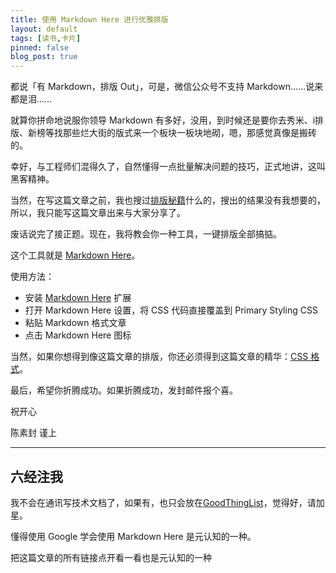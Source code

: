 ```yaml
---
title: 使用 Markdown Here 进行优雅排版
layout: default
tags: [读书,卡片]
pinned: false
blog_post: true
---
```



都说「有 Markdown，排版 Out」，可是，微信公众号不支持 Markdown……说来都是泪……

就算你拼命地说服你领导 Markdown 有多好，没用，到时候还是要你去秀米、i排版、新榜等找那些烂大街的版式来一个板块一板块地砌，嗯，那感觉真像是搬砖的。

幸好，与工程师们混得久了，自然懂得一点批量解决问题的技巧，正式地讲，这叫黑客精神。

当然，在写这篇文章之前，我也搜过[排版秘籍](https://www.zhihu.com/question/23640203)什么的，搜出的结果没有我想要的，所以，我只能写这篇文章出来与大家分享了。

废话说完了接正题。现在，我将教会你一种工具，一键排版全部搞掂。

这个工具就是 [Markdown Here](http://markdown-here.com/)。

使用方法：

- 安装 [Markdown Here](http://markdown-here.com/) 扩展
- 打开 Markdown Here 设置，将 CSS 代码直接覆盖到 Primary Styling CSS 
- 粘贴 Markdown 格式文章
- 点击 Markdown Here 图标

当然，如果你想得到像这篇文章的排版，你还必须得到这篇文章的精华：[CSS 格式](https://github.com/cnfeat/GoodThingList/blob/master/MarkdownHereCnFeat.css)。

最后，希望你折腾成功。如果折腾成功，发封邮件报个喜。

祝开心

陈素封 谨上

----

## 六经注我

我不会在通讯写技术文档了，如果有，也只会放在[GoodThingList](https://github.com/cnfeat/GoodThingList)，觉得好，请加星。

懂得使用 Google 学会使用 Markdown Here 是元认知的一种。

把这篇文章的所有链接点开看一看也是元认知的一种

